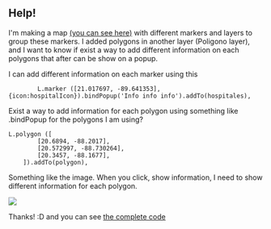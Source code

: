 ## Help!

I'm making a map [(you can see here)](https://micmicto.github.io/mapplugins)  with different markers and layers to group these markers. I added polygons in another layer (Poligono layer), and I want to know if exist a way to add different information on each polygons that after can be show on a popup. 

I can add different information on each marker using this

    		L.marker ([21.017697, -89.641353], {icon:hospitalIcon}).bindPopup('Info info info').addTo(hospitales),

Exist a way to add information for each polygon using something like .bindPopup for the polygons I am using?

    L.polygon ([
			[20.6894, -88.2017],
			[20.572997, -88.730264],
			[20.3457, -88.1677], 
		]).addTo(polygon),

Something like the image. When you click, show information, I need to show different information for each polygon.

![](https://micmicto.github.io/mapplugins/icons/PolygonPopupExample.png)

Thanks! :D and you can see [the complete code](https://github.com/micmicto/mapplugins)

